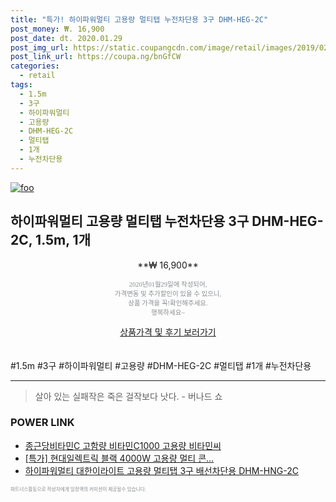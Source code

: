 ```yaml
--- 
title: "특가! 하이파워멀티 고용량 멀티탭 누전차단용 3구 DHM-HEG-2C" 
post_money: ₩. 16,900 
post_date: dt. 2020.01.29 
post_img_url: https://static.coupangcdn.com/image/retail/images/2019/02/07/17/5/1de5bf53-76f8-4718-9405-0549952d0d75.jpg 
post_link_url: https://coupa.ng/bnGfCW 
categories: 
  - retail 
tags: 
  - 1.5m 
  - 3구 
  - 하이파워멀티 
  - 고용량 
  - DHM-HEG-2C 
  - 멀티탭 
  - 1개 
  - 누전차단용 
--- 
```

[![foo](https://static.coupangcdn.com/image/retail/images/2019/02/07/17/5/1de5bf53-76f8-4718-9405-0549952d0d75.jpg)](https://coupa.ng/bnGfCW) 

## 하이파워멀티 고용량 멀티탭 누전차단용 3구 DHM-HEG-2C, 1.5m, 1개 
<p style="text-align: center;">**₩ 16,900**</p> 
<p style="text-align: center;"><span style="color: #898c8f; font-family: Georgia,Times,serif; font-size: 0.75em;">2020년01월29일에 작성되어, <br>가격변동 및 추가할인이 있을 수 있으니,<br> 상품 가격을 꼭!확인해주세요.<br>행복하세요~</span> 
</p>	 
<div markdown="0" style="text-align: center;"><a href="https://coupa.ng/bnGfCW" class="btn btn--success">상품가격 및 후기 보러가기</a></div> 
<br><br> 
  #1.5m #3구 #하이파워멀티 #고용량 #DHM-HEG-2C #멀티탭 #1개 #누전차단용 
<hr> 

> 살아 있는 실패작은 죽은 걸작보다 낫다. - 버나드 쇼 


### POWER LINK

* <a href="https://blog.naver.com/fasyy4321/221787034438" target="_blank">종근당비타민C 고함량 비타민C1000 고용량 비타민씨</a>
* <a href="https://blog.naver.com/an0733/221790673937" target="_blank">[특가] 현대일렉트릭 블랙 4000W 고용량 멀티 콘...</a>
* <a href="https://blog.naver.com/fasyy4321/221789397626" target="_blank">하이파워멀티 대한이라이트 고용량 멀티탭 3구 배선차단용 DHM-HNG-2C</a>

<span style="color: #898c8f; font-family: Georgia,Times,serif; font-size: 0.55em;">파트너스활동으로 작성자에게 일정액의 커미션이 제공될수 있습니다.</span> 
